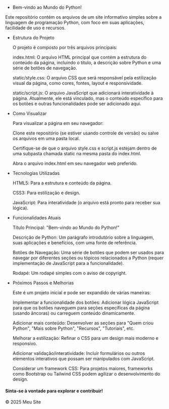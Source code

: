* Bem-vindo ao Mundo do Python!

Este repositório contém os arquivos de um site informativo simples sobre a linguagem de programação Python, com foco em suas aplicações, facilidade de uso e recursos.

- Estrutura do Projeto

    O projeto é composto por três arquivos principais:

    index.html: O arquivo HTML principal que contém a estrutura do conteúdo da página, incluindo o título, a descrição sobre Python e uma série de botões de navegação.

    static/style.css: O arquivo CSS que será responsável pela estilização visual da página, como cores, fontes, layout e responsividade.

    static/script.js: O arquivo JavaScript que adicionará interatividade à página. Atualmente, ele está vinculado, mas o conteúdo específico para os botões e outras funcionalidades pode ser adicionado aqui.

- Como Visualizar

    Para visualizar a página em seu navegador:

    Clone este repositório (se estiver usando controle de versão) ou salve os arquivos em uma pasta local.

    Certifique-se de que o arquivo style.css e script.js estejam dentro de uma subpasta chamada static na mesma pasta do index.html.

    Abra o arquivo index.html em seu navegador web preferido.

- Tecnologias Utilizadas

    HTML5: Para a estrutura e conteúdo da página.

    CSS3: Para estilização e design.

    JavaScript: Para interatividade (o arquivo está pronto para receber sua lógica).

- Funcionalidades Atuais

    Título Principal: "Bem-vindo ao Mundo do Python!"

    Descrição de Python: Um parágrafo introdutório sobre a linguagem, suas aplicações e benefícios, com uma fonte de referência.

    Botões de Navegação: Uma série de botões que podem ser usados para navegar por diferentes seções ou tópicos relacionados a Python (requer implementação de JavaScript para a funcionalidade).

    Rodapé: Um rodapé simples com o aviso de copyright.

-  Próximos Passos e Melhorias

    Este é um projeto inicial e pode ser expandido de várias maneiras:

    Implementar a funcionalidade dos botões: Adicionar lógica JavaScript para que os botões naveguem para seções específicas da página (usando âncoras) ou carreguem conteúdo dinamicamente.

    Adicionar mais conteúdo: Desenvolver as seções para "Quem criou Python", "Mais sobre Python", "Recursos", "Tutoriais", etc.

    Melhorar a estilização: Refinar o CSS para um design mais moderno e responsivo.

    Adicionar validação/interatividade: Incluir formulários ou outros elementos interativos que possam ser manipulados com JavaScript.

    Considerar um framework CSS: Para projetos maiores, frameworks como Bootstrap ou Tailwind CSS podem agilizar o desenvolvimento do design.

#### Sinta-se à vontade para explorar e contribuir!

© 2025 Meu Site